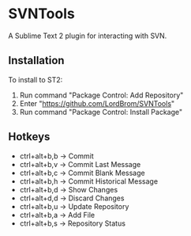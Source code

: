 # SVNTools
A Sublime Text 2 plugin for interacting with SVN.

## Installation
To install to ST2:

1. Run command "Package Control: Add Repository"
2. Enter "https://github.com/LordBrom/SVNTools"
3. Run command "Package Control: Install Package"

## Hotkeys
* ctrl+alt+b,b -> Commit
* ctrl+alt+b,v -> Commit Last Message
* ctrl+alt+b,c -> Commit Blank Message
* ctrl+alt+b,h -> Commit Historical Message
* ctrl+alt+b,d -> Show Changes
* ctrl+alt+d,d -> Discard Changes
* ctrl+alt+b,u -> Update Repository
* ctrl+alt+b,a -> Add File
* ctrl+alt+b,s -> Repository Status